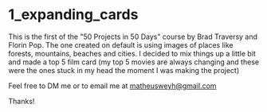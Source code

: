 # 1_expanding_cards

This is the first of the "50 Projects in 50 Days" course by Brad Traversy and Florin Pop.
The one created on default is using images of places like forests, mountains, beaches and cities. 
I decided to mix things up a little bit and made a top 5 film card (my top 5 movies are always changing and these were the ones stuck in my head the moment I
was making the project)

Feel free to DM me or to email me at 
matheusweyh@gmail.com

Thanks!
